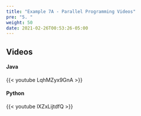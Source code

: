 ```yaml
---
title: "Example 7A - Parallel Programming Videos"
pre: "5. "
weight: 50
date: 2021-02-26T00:53:26-05:00
---
```


## Videos

#### Java

{{< youtube LqhMZyx9GnA >}}

#### Python

{{< youtube lXZxLijtdfQ >}}